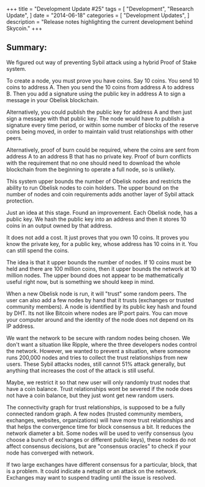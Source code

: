 +++
title = "Development Update #25"
tags = [
    "Development",
    "Research Update",
]
date = "2014-06-18"
categories = [
    "Development Updates",
]
description = "Release notes highlighting the current development behind Skycoin."
+++

## Summary:
We figured out way of preventing Sybil attack using a hybrid Proof of Stake system.

To create a node, you must prove you have coins. Say 10 coins. You send 10 coins to address A. Then you send the 10 coins from address A to address B. Then you add a signature using the public key in address A to sign a message in your Obelisk blockchain.

Alternatively, you could publish the public key for address A and then just sign a message with that public key. The node would have to publish a signature every time period, or within some number of blocks of the reserve coins being moved, in order to maintain valid trust relationships with other peers.

Alternatively, proof of burn could be required, where the coins are sent from address A to an address B that has no private key. Proof of burn conflicts with the requirement that no one should need to download the whole blockchain from the beginning to operate a full node, so is unlikely.

This system upper bounds the number of Obelisk nodes and restricts the ability to run Obelisk nodes to coin holders.  The upper bound on the number of nodes and coin requirements adds another layer of Sybil attack protection.

Just an idea at this stage. Found an improvement. Each Obelisk node, has a public key. We hash the public key into an address and then it stores 10 coins in an output owned by that address.

It does not add a cost. It just proves that you own 10 coins. It proves you know the private key, for a public key, whose address has 10 coins in it. You can still spend the coins.

The idea is that it upper bounds the number of nodes. If 10 coins must be held and there are 100 million coins, then it upper bounds the network at 10 million nodes. The upper bound does not appear to be mathematically useful right now, but is something we should keep in mind.

When a new Obelisk node is run, it will "trust" some random peers. The user can also add a few nodes by hand that it trusts (exchanges or trusted community members). A node is identified by its public key hash and found by DHT. Its not like Bitcoin where nodes are IP:port pairs. You can move your computer around and the identity of the node does not depend on its IP address.

We want the network to be secure with random nodes being chosen. We don't want a situation like Ripple, where the three developers nodes control the network. However, we wanted to prevent a situation, where someone runs 200,000 nodes and tries to collect the trust relationships from new users. These Sybil attacks nodes, still cannot 51% attack generally, but anything that increases the cost of the attack is still useful.

Maybe, we restrict it so that new user will only randomly trust nodes that have a coin balance. Trust relationships wont be severed if the node does not have a coin balance, but they just wont get new random users.

The connectivity graph for trust relationships, is supposed to be a fully connected random graph. A few nodes (trusted community members, exchanges, websites, organizations) will have more trust relationships and that helps the convergence time for block consensus a bit. It reduces the network diameter a bit.  Some nodes will be used to verify consensus (you choose a bunch of exchanges or different public keys), these nodes do not affect consensus decisions, but are "consensus oracles" to check if your node has converged with network.

If two large exchanges have different consensus for a particular, block, that is a problem. It could indicate a netsplit or an attack on the network. Exchanges may want to suspend trading until the issue is resolved.
